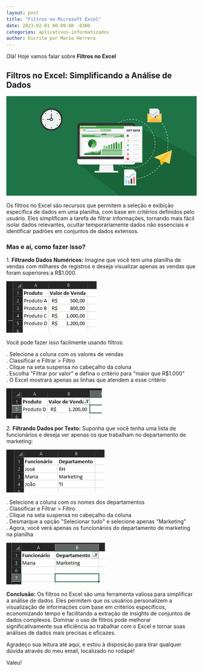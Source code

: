 ```yaml
---
layout: post
title: "Filtros no Microsoft Excel"
date: 2023-02-01 00:09:00 -0300
categories: aplicativos-informatizados
author: Escrito por Mario Herrera
---
```


Olá! Hoje vamos falar sobre **Filtros no Excel**

## Filtros no Excel: Simplificando a Análise de Dados


![](https://github.com/mariopuebla17/blog/blob/main/_images/202302/excel1.jpg?raw=true)

Os filtros no Excel são recursos que permitem a seleção e exibição específica de dados em uma planilha, com base em critérios definidos pelo usuário. Eles simplificam a tarefa de filtrar informações, tornando mais fácil isolar dados relevantes, ocultar temporariamente dados não essenciais e identificar padrões em conjuntos de dados extensos.

### Mas e aí, como fazer isso?

1\. **Filtrando Dados Numéricos:** Imagine que você tem uma planilha de vendas com milhares de registros e deseja visualizar apenas as vendas que foram superiores a R$1.000.

![](https://github.com/mariopuebla17/blog/blob/main/_images/202302/excel23.jpg?raw=true)  

Você pode fazer isso facilmente usando filtros:

. Selecione a coluna com os valores de vendas  
. Classificar e Filtrar > Filtro  
. Clique na seta suspensa no cabeçalho da coluna  
. Escolha "Filtrar por valor" e defina o critério para "maior que R$1.000"  
. O Excel mostrará apenas as linhas que atendem a esse critério  

![](https://github.com/mariopuebla17/blog/blob/main/_images/202302/excel24.jpg?raw=true)  


2\. **Filtrando Dados por Texto:** Suponha que você tenha uma lista de funcionários e deseja ver apenas os que trabalham no departamento de marketing:

![](https://github.com/mariopuebla17/blog/blob/main/_images/202302/excel25.jpg?raw=true)  

. Selecione a coluna com os nomes dos departamentos  
. Classificar e Filtrar > Filtro  
. Clique na seta suspensa no cabeçalho da coluna  
. Desmarque a opção "Selecionar tudo" e selecione apenas "Marketing"  
. Agora, você verá apenas os funcionários do departamento de marketing na planilha  

![](https://github.com/mariopuebla17/blog/blob/main/_images/202302/excel26.jpg?raw=true)  


**Conclusão:** Os filtros no Excel são uma ferramenta valiosa para simplificar a análise de dados. Eles permitem que os usuários personalizem a visualização de informações com base em critérios específicos, economizando tempo e facilitando a extração de insights de conjuntos de dados complexos. Dominar o uso de filtros pode melhorar significativamente sua eficiência ao trabalhar com o Excel e tornar suas análises de dados mais precisas e eficazes.

Agradeço sua leitura até aqui, e estou à disposição para tirar qualquer dúvida através do meu email, localizado no rodapé!

Valeu!